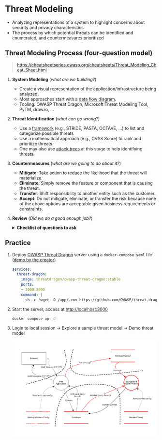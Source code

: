# Threat Modeling

- Analyzing representations of a system to highlight concerns about security and privacy characteristics
- The process by which potential threats can be identified and enumerated, and countermeasures prioritized

## Threat Modeling Process (four-question model)

> <https://cheatsheetseries.owasp.org/cheatsheets/Threat_Modeling_Cheat_Sheet.html>

1. **System Modeling** (*what are we building?*)
   - Create a visual representation of the application/infrastructure being analyzed.
   - Most approaches start with a [data flow diagram](https://en.wikipedia.org/wiki/Data-flow_diagram).
   - Tooling: OWASP Threat Dragon, Microsoft Threat Modeling Tool, PyTM, draw.io, ...

2. **Threat Identification** (*what can go wrong?*)
   - Use a [framework](https://en.wikipedia.org/wiki/Threat_model#Threat_modeling_frameworks) (e.g., STRIDE, PASTA, OCTAVE, ...) to list and categorize possible threats
   - Use a mathematical approach (e.g., CVSS Score) to rank and prioritize threats.
   - One may also use [attack trees](https://en.wikipedia.org/wiki/Attack_tree) at this stage to help identifying threats.

3. **Countermeasures** (*what are we going to do about it?*)
   - **Mitigate**: Take action to reduce the likelihood that the threat will materialize.
   - **Eliminate**: Simply remove the feature or component that is causing the threat.
   - **Transfer**: Shift responsibility to another entity such as the customer.
   - **Accept**: Do not mitigate, eliminate, or transfer the risk because none of the above options are acceptable given business requirements or constraints.

4. **Review** (*Did we do a good enough job?*)
   <details>
   <summary><b>Checklist of questions to ask</b></summary>
   <ul>
   <li>Does the DFD (or comparable) accurately reflect the system?</li>
   <li>Have all threats been identified?</li>
   <li>For each identified threat, has a response strategy been agreed upon?</li>
   <li>For identified threats for which mitigation is the desired response, have mitigation strategies been developed which reduce risk to an acceptable level?</li>
   <li>Has the threat model been formally documented? Are artifacts from the threat model process stored in such a way that it can be accessed by those with &quot;need to know&quot;?</li>
   <li>Can the agreed upon mitigations be tested? Can success or failure of the requirements and recommendations from the threat model be measured?</li>
   </ul>
   </defails><br>

## Practice

1. Deploy [OWASP Threat Dragon](https://github.com/OWASP/threat-dragon/) server using a `docker-compose.yaml` file ([demo by the creator](https://www.youtube.com/watch?v=n6JGcZGFq5o))

   ```yaml
   services:
     threat-dragon:
       image: threatdragon/owasp-threat-dragon:stable
       ports:
       - 3000:3000
       command: |
         sh -c 'wget -O /app/.env https://github.com/OWASP/threat-dragon/raw/refs/heads/main/minimal.env && node td.server/index.js'
   ```

2. Start the server, access at <http://localhost:3000>

   ```bash
   docker compose up -d
   ```

3. Login to local session -> Explore a sample threat model -> Demo threat model

   ![dfd](./dfd.png)
